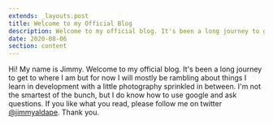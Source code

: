 ```yaml
---
extends: _layouts.post
title: Welcome to my Official Blog
description: Welcome to my official blog. It's been a long journey to get to where I am but for now I will mostly be rambling about things I learn in development with a little photography sprinkled in between.
date: 2020-08-06
section: content
---
```


Hi! My name is Jimmy. Welcome to my official blog. It's been a long journey to get to where I am but for now I will mostly be rambling about things I learn in development with a little photography sprinkled in between. I'm not the smartest of the bunch, but I do know how to use google and ask questions. If you like what you read, please follow me on twitter [@jimmyaldape](https://twitter.com/jimmyaldape). Thank you.
